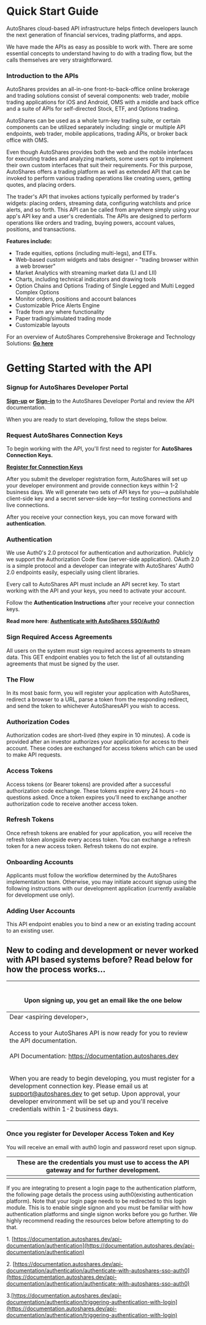# Quick Start Guide

AutoShares cloud-based API infrastructure helps fintech developers launch the next generation of financial services, trading platforms, and apps.

We have made the APIs as easy as possible to work with. There are some essential concepts to understand having to do with a trading flow, but the calls themselves are very straightforward.

### Introduction to the APIs

AutoShares provides an all-in-one front-to-back-office online brokerage and trading solutions consist of several components: web trader, mobile trading applications for iOS and Android, OMS with a middle and back office and a suite of APIs for self-directed Stock, ETF, and Options trading.   

AutoShares can be used as a whole turn-key trading suite, or certain components can be utilized separately including: single or multiple API endpoints, web trader, mobile applications, trading APIs, or broker back office with OMS.

Even though AutoShares provides both the web and the mobile interfaces for executing trades and analyzing markets, some users opt to implement their own custom interfaces that suit their requirements. For this purpose, AutoShares offers a trading platform as well as extended API that can be invoked to perform various trading operations like creating users, getting quotes, and placing orders.

The trader's API that invokes actions typically performed by trader's widgets: placing orders, streaming data, configuring watchlists and price alerts, and so forth. This API can be called from anywhere simply using your app's API key and a user's credentials. The APIs are designed to perform operations like orders and trading, buying powers, account values, positions, and transactions.

**Features include:**

* Trade equities, options \(including multi-legs\), and ETFs.
* Web-based custom widgets and tabs designer - "trading browser within a web browser" 
* Market Analytics with streaming market data \(LI and LII\)
* Charts, including technical indicators and drawing tools
* Option Chains and Options Trading of Single Legged and Multi Legged Complex Options
* Monitor orders, positions and account balances 
* Customizable Price Alerts Engine
* Trade from any where functionality
* Paper trading/simulated trading mode 
* Customizable layouts

For an overview of AutoShares Comprehensive Brokerage and Technology Solutions: [**Go here**](https://autoshares.com/api)

# Getting Started with the API
### Signup for AutoShares Developer Portal

[**Sign-up**](https://apidevportal.autoshares.dev/how-to) **or** [**Sign-in**](https://apidevportal.autoshares.dev/how-to) to the AutoShares Developer Portal and review the API documentation. 

When you are ready to start developing, follow the steps below. 

### Request AutoShares Connection Keys

To begin working with the API, you'll first need to register for **AutoShares Connection Keys.**

[**Register for Connection Keys**](https://onboarding.autoshares.com/app/241146432165147)

After you submit the developer registration form, AutoShares will set up your developer environment and provide connection keys within 1-2 business days.
We will generate two sets of API keys for you—a publishable client-side key and a secret server-side key—for testing connections and live connections. 

After you receive your connection keys, you can move forward with **authentication**.

### Authentication

We use Auth0's 2.0 protocol for authentication and authorization. Publicly we support the Authorization Code flow (server-side application). OAuth 2.0 is a simple protocol and a developer can integrate with AutoShares’ Auth0 2.0 endpoints easily, especially using client libraries.

Every call to AutoShares API must include an API secret key. To start working with the API and your keys, you need to activate your account.

Follow the **Authentication Instructions** after your receive your connection keys. 

**Read more here**: [**Authenticate with AutoShares SSO/Auth0**](https://documentation.autoshares.dev/api-documentation/authentication/authenticate-with-autoshares-sso-auth0)

### Sign Required Access Agreements

All users on the system must sign required access agreements to stream data. This GET endpoint enables you to fetch the list of all outstanding agreements that must be signed by the user.

### The Flow

In its most basic form, you will register your application with AutoShares, redirect a browser to a URL, parse a token from the responding redirect, and send the token to whichever AutoSharesAPI you wish to access.

### Authorization Codes

Authorization codes are short-lived (they expire in 10 minutes). A code is provided after an investor authorizes your application for access to their account. These codes are exchanged for access tokens which can be used to make API requests.

### Access Tokens

Access tokens (or Bearer tokens) are provided after a successful authorization code exchange. These tokens expire every 24 hours – no questions asked. Once a token expires you’ll need to exchange another authorization code to receive another access token.

### Refresh Tokens

Once refresh tokens are enabled for your application, you will receive the refresh token alongside every access token. You can exchange a refresh token for a new access token. Refresh tokens do not expire.

### Onboarding Accounts

Applicants must follow the workflow determined by the AutoShares implementation team. Otherwise, you may initiate account signup using the following instructions with our development application (currently available for development use only).

### Adding User Accounts

This API endpoint enables you to bind a new or an existing trading account to an existing user.

## New to coding and development or never worked with API based systems before? Read below for how the process works...

| <p><br>Upon signing up, you get an email like the one below</p>                                                                                                                                                                                                                                                                                              |
| ------------------------------------------------------------------------------------------------------------------------------------------------------------------------------------------------------------------------------------------------------------------------------------------------------------------------------------------------------------ |
| Dear \<aspiring developer>,                                                                                                                                                                                                                                                                                                                                  |
| <p>Access to your AutoShares API is now ready for you to review the API documentation. <br><br>API Documentation: <a href="https://documentation.autoshares.dev">https://documentation.autoshares.dev</a></p>                                                                                                                              |
| <p>When you are ready to begin developing, you must register for a development connection key. Please email us at support@autoshares.dev to get setup. Upon approval, your developer environment will be set up and you'll receive credentials within 1-2 business days.|

### Once you register for Developer Access Token and Key



You will receive an email with auth0 login and password reset upon signup.

| These are the credentials you must use to access the API gateway and for further development. |
| ----------------------------------------------------------------------------------------- |
|                                                                                           |

&#x20;

If you are integrating to present a login page to the authentication platform, the following page details the process using auth0(existing authentication platform). Note that your login page needs to be redirected to this login module. This is to enable single signon and you must be familiar with how authentication platforms and single signon works before you go further. We highly recommend reading the resources below before attempting to do that.

&#x20;

1\. [https://documentation.autoshares.dev/api-documentation/authentication](https://documentation.autoshares.dev/api-documentation/authentication)

2\. [https://documentation.autoshares.dev/api-documentation/authentication/authenticate-with-autoshares-sso-auth0](https://documentation.autoshares.dev/api-documentation/authentication/authenticate-with-autoshares-sso-auth0)

3.[https://documentation.autoshares.dev/api-documentation/authentication/triggering-authentication-with-login](https://documentation.autoshares.dev/api-documentation/authentication/triggering-authentication-with-login)

&#x20;



&#x20;
